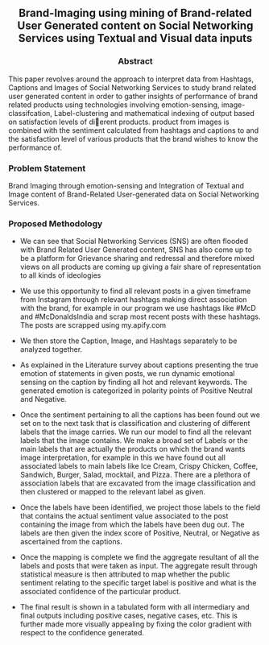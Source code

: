 <h2 align="center">Brand-Imaging using mining of Brand-related User Generated content on Social Networking Services using Textual and Visual data inputs </h1>

<h3 align="center"> Abstract </h1>

<p align="left"> This paper revolves around the approach to interpret data from Hashtags, Captions and Images of Social Networking Services to study brand related user generated content in order to gather insights of performance of brand related products using technologies involving emotion-sensing, image-classifcation, Label-clustering and mathematical indexing of output based on satisfaction levels of dierent products. product from images is combined with the sentiment calculated from hashtags and captions to and the satisfaction level of various products that the brand wishes to know the performance of. </p>

<h3 align="left"> Problem Statement </h1>
<p align="left">Brand Imaging through emotion-sensing and Integration of Textual and Image content of Brand-Related User-generated data on Social Networking Services.</p>

<h3 align="left"> Proposed Methodology </h3>

- We can see that Social Networking Services (SNS) are often flooded with Brand Related User Generated content, SNS has also come up to be a platform for Grievance sharing and redressal and therefore mixed views on all products are coming up giving a fair share of representation to all kinds of ideologies

- We use this opportunity to find all relevant posts in a given timeframe from Instagram through relevant hashtags making direct association with the brand, for example in our program we use hashtags like #McD and #McDonaldsIndia and scrap most recent posts with these hashtags. The posts are scrapped using my.apify.com

- We then store the Caption, Image, and Hashtags separately to be analyzed together. 

- As explained in the Literature survey about captions presenting the true emotion of statements in given posts, we run dynamic emotional sensing on the caption by finding all hot and relevant keywords. The generated emotion is categorized in polarity points of Positive Neutral and Negative.

- Once the sentiment pertaining to all the captions has been found out we set on to the next task that is classification and clustering of different labels that the image carries. We run our model to find all the relevant labels that the image contains. We make a broad set of Labels or the main labels that are actually the products on which the brand wants image interpretation, for example in this we have found out all associated labels to main labels like Ice Cream, Crispy Chicken, Coffee, Sandwich, Burger, Salad, mocktail, and Pizza. There are a plethora of association labels that are excavated from the image classification and then clustered or mapped to the relevant label as given.

- Once the labels have been identified, we project those labels to the field that contains the actual sentiment value associated to the post containing the image from which the labels have been dug out. The labels are then given the index score of Positive, Neutral, or Negative as ascertained from the captions. 

- Once the mapping is complete we find the aggregate resultant of all the labels and posts that were taken as input. The aggregate result through statistical measure is then attributed to map whether the public sentiment relating to the specific target label is positive and what is the associated confidence of the particular product.  

- The final result is shown in a tabulated form with all intermediary and final outputs including positive cases, negative cases, etc. This is further made more visually appealing by fixing the color gradient with respect to the confidence generated.  